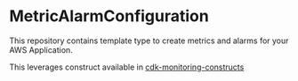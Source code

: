 # MetricAlarmConfiguration
This repository contains template type to create metrics and alarms for your AWS Application.

This leverages construct available in [cdk-monitoring-constructs](https://github.com/cdklabs/cdk-monitoring-constructs)
